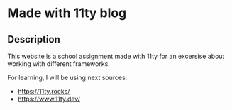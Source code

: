 # Made with 11ty blog

## Description

This website is a school assignment made with 11ty for an excersise about working with different frameworks. 

For learning, I will be using next sources:
- https://11ty.rocks/
- https://www.11ty.dev/
